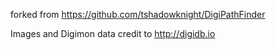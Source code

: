 forked from https://github.com/tshadowknight/DigiPathFinder

Images and Digimon data credit to http://digidb.io
